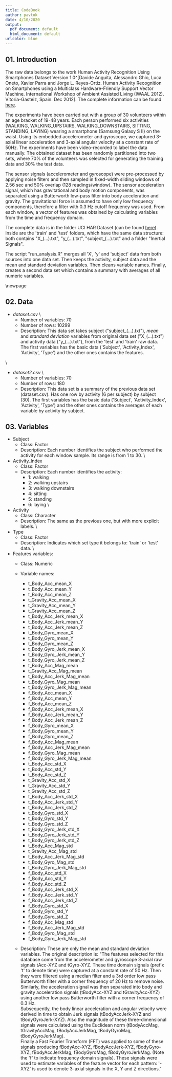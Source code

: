 ```yaml
---
title: CodeBook
author: pavtok
date: 4/10/2020
output:
  pdf_document: default
  html_document: default
urlcolor: blue  
---
```


## 01. Introduction

The raw data belongs to the work Human Activity Recognition Using Smartphones Dataset Version 1.0^[Davide Anguita, Alessandro Ghio, Luca Oneto, Xavier Parra and Jorge L. Reyes-Ortiz. Human Activity Recognition on Smartphones using a Multiclass Hardware-Friendly Support Vector Machine. International Workshop of Ambient Assisted Living (IWAAL 2012). Vitoria-Gasteiz, Spain. Dec 2012]. The complete information can be found [here](http://archive.ics.uci.edu/ml/datasets/Human+Activity+Recognition+Using+Smartphones).

The experiments have been carried out with a group of 30 volunteers within an age bracket of 19-48 years. Each person performed six activities (WALKING, WALKING_UPSTAIRS, WALKING_DOWNSTAIRS, SITTING, STANDING, LAYING) wearing a smartphone (Samsung Galaxy S II) on the waist. Using its embedded accelerometer and gyroscope, we captured 3-axial linear acceleration and 3-axial angular velocity at a constant rate of 50Hz. The experiments have been video-recorded to label the data manually. The obtained dataset has been randomly partitioned into two sets, where 70% of the volunteers was selected for generating the training data and 30% the test data. 

The sensor signals (accelerometer and gyroscope) were pre-processed by applying noise filters and then sampled in fixed-width sliding windows of 2.56 sec and 50% overlap (128 readings/window). The sensor acceleration signal, which has gravitational and body motion components, was separated using a Butterworth low-pass filter into body acceleration and gravity. The gravitational force is assumed to have only low frequency components, therefore a filter with 0.3 Hz cutoff frequency was used. From each window, a vector of features was obtained by calculating variables from the time and frequency domain.

The complete data is in the folder UCI HAR Dataset (can be found [here](https://d396qusza40orc.cloudfront.net/getdata%2Fprojectfiles%2FUCI%20HAR%20Dataset.zip)). Inside are the 'train' and 'test' folders, which have the same data structure: both contains "X_(...).txt", "y_(...).txt", "subject_(...).txt" and a folder "Inertial Signals".

The script "run_analysis.R" merges all 'X', 'y' and 'subject' data from both sources into one data set. Then keeps the activity, subject data and the mean and standard deviation variables. Then cleans variable names. Finally, creates a second data set which contains a summary with averages of all numeric variables.  

\newpage
## 02. Data

* _dataset.csv_
\    
  + Number of variables: 70
  + Number of rows: 10299
  + Description: This data set takes subject ("subject_(...).txt"), _mean_ and _standard deviation_ variables from original data set ("X_(...).txt") 
  and activity data ("y_(...).txt"), from the 'test' and 'train' raw data. The first variables has the basic data ('Subject', 'Activity_Index', 'Activity', 'Type') and the other ones contains the features.
  
\  
* _dataset2.csv_
\  
  + Number of variables: 70
  + Number of rows: 180
  + Description: This data set is a summary of the previous data set (dataset.csv). Has one row by activity (6 per subject) by subject (30). The first variables has the basic data ('Subject', 'Activity_Index', 'Activity', 'Type') and the other ones contains the averages of each variable by activity by subject.

## 03. Variables
  
* Subject
  + Class: Factor
  + Description: Each number identifies the subject who performed the activity for each window sample. Its range is from 1 to 30.
\  
* Activity_Index
  + Class: Factor
  + Description: Each number identifies the activity: 
    + 1: walking
    + 2: walking upstairs
    + 3: walking downstairs
    + 4: sitting
    + 5: standing
    + 6: laying
\  
* Activity
  + Class: Character
  + Description: The same as the previous one, but with more explicit labels.
\  
* Type
  + Class: Factor
  + Description: Indicates which set type it belongs to: 'train' or 'test' data.
\  
* Features variables:
  + Class: Numeric
  + Variable names:
    + t_Body_Acc_mean_X
    + t_Body_Acc_mean_Y
    + t_Body_Acc_mean_Z
    + t_Gravity_Acc_mean_X
    + t_Gravity_Acc_mean_Y
    + t_Gravity_Acc_mean_Z
    + t_Body_Acc_Jerk_mean_X
    + t_Body_Acc_Jerk_mean_Y
    + t_Body_Acc_Jerk_mean_Z
    + t_Body_Gyro_mean_X
    + t_Body_Gyro_mean_Y
    + t_Body_Gyro_mean_Z
    + t_Body_Gyro_Jerk_mean_X
    + t_Body_Gyro_Jerk_mean_Y
    + t_Body_Gyro_Jerk_mean_Z
    + t_Body_Acc_Mag_mean
    + t_Gravity_Acc_Mag_mean
    + t_Body_Acc_Jerk_Mag_mean
    + t_Body_Gyro_Mag_mean
    + t_Body_Gyro_Jerk_Mag_mean
    + f_Body_Acc_mean_X
    + f_Body_Acc_mean_Y
    + f_Body_Acc_mean_Z
    + f_Body_Acc_Jerk_mean_X
    + f_Body_Acc_Jerk_mean_Y
    + f_Body_Acc_Jerk_mean_Z
    + f_Body_Gyro_mean_X
    + f_Body_Gyro_mean_Y
    + f_Body_Gyro_mean_Z
    + f_Body_Acc_Mag_mean
    + f_Body_Acc_Jerk_Mag_mean
    + f_Body_Gyro_Mag_mean
    + f_Body_Gyro_Jerk_Mag_mean
    + t_Body_Acc_std_X
    + t_Body_Acc_std_Y
    + t_Body_Acc_std_Z
    + t_Gravity_Acc_std_X
    + t_Gravity_Acc_std_Y
    + t_Gravity_Acc_std_Z
    + t_Body_Acc_Jerk_std_X
    + t_Body_Acc_Jerk_std_Y
    + t_Body_Acc_Jerk_std_Z
    + t_Body_Gyro_std_X
    + t_Body_Gyro_std_Y
    + t_Body_Gyro_std_Z
    + t_Body_Gyro_Jerk_std_X
    + t_Body_Gyro_Jerk_std_Y
    + t_Body_Gyro_Jerk_std_Z
    + t_Body_Acc_Mag_std
    + t_Gravity_Acc_Mag_std
    + t_Body_Acc_Jerk_Mag_std
    + t_Body_Gyro_Mag_std
    + t_Body_Gyro_Jerk_Mag_std
    + f_Body_Acc_std_X
    + f_Body_Acc_std_Y
    + f_Body_Acc_std_Z
    + f_Body_Acc_Jerk_std_X
    + f_Body_Acc_Jerk_std_Y
    + f_Body_Acc_Jerk_std_Z
    + f_Body_Gyro_std_X
    + f_Body_Gyro_std_Y
    + f_Body_Gyro_std_Z
    + f_Body_Acc_Mag_std
    + f_Body_Acc_Jerk_Mag_std
    + f_Body_Gyro_Mag_std
    + f_Body_Gyro_Jerk_Mag_std

  + Description: These are only the mean and standard deviation variables. The original description is: "The features selected for this database come from the accelerometer and gyroscope 3-axial raw signals tAcc-XYZ and tGyro-XYZ. 
These time domain signals (prefix 't' to denote time) were captured at a constant rate of 50 Hz. Then they were filtered using 
a median filter and a 3rd order low pass Butterworth filter with a corner frequency of 20 Hz to remove noise. Similarly, the 
acceleration signal was then separated into body and gravity acceleration signals (tBodyAcc-XYZ and tGravityAcc-XYZ) using 
another low pass Butterworth filter with a corner frequency of 0.3 Hz.  
Subsequently, the body linear acceleration and angular velocity were derived in time to obtain Jerk signals (tBodyAccJerk-XYZ and 
tBodyGyroJerk-XYZ). Also the magnitude of these three-dimensional signals were calculated using the Euclidean norm (tBodyAccMag, 
tGravityAccMag, tBodyAccJerkMag, tBodyGyroMag, tBodyGyroJerkMag).  
Finally a Fast Fourier Transform (FFT) was applied to some of these signals producing fBodyAcc-XYZ, fBodyAccJerk-XYZ, fBodyGyro-XYZ, 
fBodyAccJerkMag, fBodyGyroMag, fBodyGyroJerkMag. (Note the 'f' to indicate frequency domain signals).
These signals were used to estimate variables of the feature vector for each pattern: '-XYZ' is used to denote 3-axial signals in the X, Y and Z directions."



